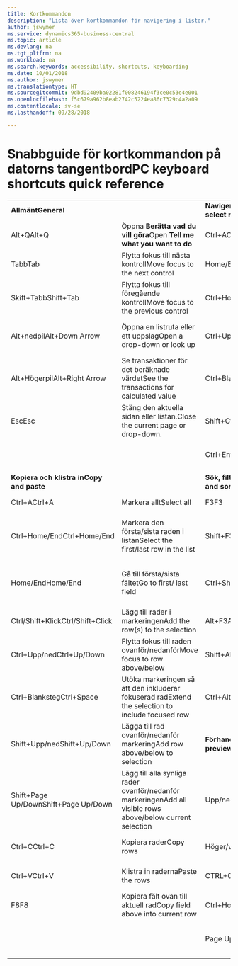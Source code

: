 ```yaml
---
title: Kortkommandon
description: "Lista över kortkommandon för navigering i listor."
author: jswymer
ms.service: dynamics365-business-central
ms.topic: article
ms.devlang: na
ms.tgt_pltfrm: na
ms.workload: na
ms.search.keywords: accessibility, shortcuts, keyboarding
ms.date: 10/01/2018
ms.author: jswymer
ms.translationtype: HT
ms.sourcegitcommit: 9dbd92409ba02281f008246194f3ce0c53e4e001
ms.openlocfilehash: f5c679a962b8eab2742c5224ea86c7329c4a2a09
ms.contentlocale: sv-se
ms.lasthandoff: 09/28/2018

---
```


# <a name="pc-keyboard-shortcuts-quick-reference"></a><span data-ttu-id="9c8c0-103">Snabbguide för kortkommandon på datorns tangentbord</span><span class="sxs-lookup"><span data-stu-id="9c8c0-103">PC keyboard shortcuts quick reference</span></span>


|||||  
|----------------|-----------|----------------|-----------|    
|<span data-ttu-id="9c8c0-104">**Allmänt**</span><span class="sxs-lookup"><span data-stu-id="9c8c0-104">**General**</span></span>||<span data-ttu-id="9c8c0-105">**Navigera och markera rader**</span><span class="sxs-lookup"><span data-stu-id="9c8c0-105">**Navigate and select rows**</span></span>||
|<span data-ttu-id="9c8c0-106">Alt+Q</span><span class="sxs-lookup"><span data-stu-id="9c8c0-106">Alt+Q</span></span>|<span data-ttu-id="9c8c0-107">Öppna **Berätta vad du vill göra**</span><span class="sxs-lookup"><span data-stu-id="9c8c0-107">Open **Tell me what you want to do**</span></span>|<span data-ttu-id="9c8c0-108">Ctrl+A</span><span class="sxs-lookup"><span data-stu-id="9c8c0-108">Ctrl+A</span></span>|<span data-ttu-id="9c8c0-109">Markera allt</span><span class="sxs-lookup"><span data-stu-id="9c8c0-109">Select all</span></span>|
|<span data-ttu-id="9c8c0-110">Tabb</span><span class="sxs-lookup"><span data-stu-id="9c8c0-110">Tab</span></span>|<span data-ttu-id="9c8c0-111">Flytta fokus till nästa kontroll</span><span class="sxs-lookup"><span data-stu-id="9c8c0-111">Move focus to the next control</span></span>|<span data-ttu-id="9c8c0-112">Home/End</span><span class="sxs-lookup"><span data-stu-id="9c8c0-112">Home/End</span></span>|<span data-ttu-id="9c8c0-113">Gå till första/sista fältet</span><span class="sxs-lookup"><span data-stu-id="9c8c0-113">Go to first/last field</span></span>|
|<span data-ttu-id="9c8c0-114">Skift+Tabb</span><span class="sxs-lookup"><span data-stu-id="9c8c0-114">Shift+Tab</span></span>|<span data-ttu-id="9c8c0-115">Flytta fokus till föregående kontroll</span><span class="sxs-lookup"><span data-stu-id="9c8c0-115">Move focus to the previous control</span></span>|<span data-ttu-id="9c8c0-116">Ctrl+Home/End</span><span class="sxs-lookup"><span data-stu-id="9c8c0-116">Ctrl+Home/End</span></span>|<span data-ttu-id="9c8c0-117">Gå till första/sista raden</span><span class="sxs-lookup"><span data-stu-id="9c8c0-117">Go to first/last row</span></span>|   
|<span data-ttu-id="9c8c0-118">Alt+nedpil</span><span class="sxs-lookup"><span data-stu-id="9c8c0-118">Alt+Down Arrow</span></span>|<span data-ttu-id="9c8c0-119">Öppna en listruta eller ett uppslag</span><span class="sxs-lookup"><span data-stu-id="9c8c0-119">Open a drop-down or look up</span></span>|<span data-ttu-id="9c8c0-120">Ctrl+Upp/ned</span><span class="sxs-lookup"><span data-stu-id="9c8c0-120">Ctrl+Up/Down</span></span>|<span data-ttu-id="9c8c0-121">Navigera utan att förlora markeringar</span><span class="sxs-lookup"><span data-stu-id="9c8c0-121">Navigate without losing selection</span></span>|
|<span data-ttu-id="9c8c0-122">Alt+Högerpil</span><span class="sxs-lookup"><span data-stu-id="9c8c0-122">Alt+Right Arrow</span></span>|<span data-ttu-id="9c8c0-123">Se transaktioner för det beräknade värdet</span><span class="sxs-lookup"><span data-stu-id="9c8c0-123">See the transactions for calculated value</span></span>|<span data-ttu-id="9c8c0-124">Ctrl+Blanksteg</span><span class="sxs-lookup"><span data-stu-id="9c8c0-124">Ctrl+Space</span></span>|<span data-ttu-id="9c8c0-125">Växla radmarkering</span><span class="sxs-lookup"><span data-stu-id="9c8c0-125">Toggle row selection</span></span>| 
|<span data-ttu-id="9c8c0-126">Esc</span><span class="sxs-lookup"><span data-stu-id="9c8c0-126">Esc</span></span>|<span data-ttu-id="9c8c0-127">Stäng den aktuella sidan eller listan.</span><span class="sxs-lookup"><span data-stu-id="9c8c0-127">Close the current page or drop-down.</span></span>|<span data-ttu-id="9c8c0-128">Shift+Ctrl+Home/End</span><span class="sxs-lookup"><span data-stu-id="9c8c0-128">Shift+Ctrl+Home/End</span></span>|<span data-ttu-id="9c8c0-129">Utvidga markering till första/sista raden</span><span class="sxs-lookup"><span data-stu-id="9c8c0-129">Extend selection to first/last row</span></span>| 
|||<span data-ttu-id="9c8c0-130">Ctrl+Enter</span><span class="sxs-lookup"><span data-stu-id="9c8c0-130">Ctrl+Enter</span></span>|<span data-ttu-id="9c8c0-131">Fokusera ut från listan</span><span class="sxs-lookup"><span data-stu-id="9c8c0-131">Focus out of the list</span></span>|
|||||
|<span data-ttu-id="9c8c0-132">**Kopiera och klistra in**</span><span class="sxs-lookup"><span data-stu-id="9c8c0-132">**Copy and paste**</span></span>||<span data-ttu-id="9c8c0-133">**Sök, filtrera och sortera**</span><span class="sxs-lookup"><span data-stu-id="9c8c0-133">**Search, filter, and sort**</span></span>||
|<span data-ttu-id="9c8c0-134">Ctrl+A</span><span class="sxs-lookup"><span data-stu-id="9c8c0-134">Ctrl+A</span></span>|<span data-ttu-id="9c8c0-135">Markera allt</span><span class="sxs-lookup"><span data-stu-id="9c8c0-135">Select all</span></span>|<span data-ttu-id="9c8c0-136">F3</span><span class="sxs-lookup"><span data-stu-id="9c8c0-136">F3</span></span>|<span data-ttu-id="9c8c0-137">Växla sökning</span><span class="sxs-lookup"><span data-stu-id="9c8c0-137">Toggle search</span></span>|
|<span data-ttu-id="9c8c0-138">Ctrl+Home/End</span><span class="sxs-lookup"><span data-stu-id="9c8c0-138">Ctrl+Home/End</span></span>|<span data-ttu-id="9c8c0-139">Markera den första/sista raden i listan</span><span class="sxs-lookup"><span data-stu-id="9c8c0-139">Select the first/last row in the list</span></span>|<span data-ttu-id="9c8c0-140">Shift+F3</span><span class="sxs-lookup"><span data-stu-id="9c8c0-140">Shift+F3</span></span>|<span data-ttu-id="9c8c0-141">Växla filterrutan; fokusera på fältfilter</span><span class="sxs-lookup"><span data-stu-id="9c8c0-141">Toggle filter pane; focus on field filters</span></span>|
|<span data-ttu-id="9c8c0-142">Home/End</span><span class="sxs-lookup"><span data-stu-id="9c8c0-142">Home/End</span></span>|<span data-ttu-id="9c8c0-143">Gå till första/sista fältet</span><span class="sxs-lookup"><span data-stu-id="9c8c0-143">Go to first/ last field</span></span>|<span data-ttu-id="9c8c0-144">Ctrl+Shift+F3</span><span class="sxs-lookup"><span data-stu-id="9c8c0-144">Ctrl+Shift+F3</span></span>|<span data-ttu-id="9c8c0-145">Växla summerar filter: fokusera på summeringsfilter</span><span class="sxs-lookup"><span data-stu-id="9c8c0-145">Toggle totals filters: focus on totals filters</span></span>|
|<span data-ttu-id="9c8c0-146">Ctrl/Shift+Klick</span><span class="sxs-lookup"><span data-stu-id="9c8c0-146">Ctrl/Shift+Click</span></span>|<span data-ttu-id="9c8c0-147">Lägg till rader i markeringen</span><span class="sxs-lookup"><span data-stu-id="9c8c0-147">Add the row(s) to the selection</span></span> |<span data-ttu-id="9c8c0-148">Alt+F3</span><span class="sxs-lookup"><span data-stu-id="9c8c0-148">Alt+F3</span></span>|<span data-ttu-id="9c8c0-149">Filtrera efter markerade cellvärdet</span><span class="sxs-lookup"><span data-stu-id="9c8c0-149">Filter on selected cell value</span></span>|
|<span data-ttu-id="9c8c0-150">Ctrl+Upp/ned</span><span class="sxs-lookup"><span data-stu-id="9c8c0-150">Ctrl+Up/Down</span></span>|<span data-ttu-id="9c8c0-151">Flytta fokus till raden ovanför/nedanför</span><span class="sxs-lookup"><span data-stu-id="9c8c0-151">Move focus to row above/below</span></span>|<span data-ttu-id="9c8c0-152">Shift+Alt+F3</span><span class="sxs-lookup"><span data-stu-id="9c8c0-152">Shift+Alt+F3</span></span>|<span data-ttu-id="9c8c0-153">Lägg till filter i markerat fält fält</span><span class="sxs-lookup"><span data-stu-id="9c8c0-153">Add filter on selected field</span></span>|
|<span data-ttu-id="9c8c0-154">Ctrl+Blanksteg</span><span class="sxs-lookup"><span data-stu-id="9c8c0-154">Ctrl+Space</span></span>|<span data-ttu-id="9c8c0-155">Utöka markeringen så att den inkluderar fokuserad rad</span><span class="sxs-lookup"><span data-stu-id="9c8c0-155">Extend the selection to include focused row</span></span>|<span data-ttu-id="9c8c0-156">Ctrl+Alt+Shift+F3</span><span class="sxs-lookup"><span data-stu-id="9c8c0-156">Ctrl+Alt+Shift+F3</span></span>|<span data-ttu-id="9c8c0-157">Återställ filter</span><span class="sxs-lookup"><span data-stu-id="9c8c0-157">Reset filters</span></span>|
|<span data-ttu-id="9c8c0-158">Shift+Upp/ned</span><span class="sxs-lookup"><span data-stu-id="9c8c0-158">Shift+Up/Down</span></span>|<span data-ttu-id="9c8c0-159">Lägga till rad ovanför/nedanför markering</span><span class="sxs-lookup"><span data-stu-id="9c8c0-159">Add row above/below to selection</span></span>|<span data-ttu-id="9c8c0-160">**Förhandsgranskning av rapport**</span><span class="sxs-lookup"><span data-stu-id="9c8c0-160">**Report preview**</span></span>||
|<span data-ttu-id="9c8c0-161">Shift+Page Up/Down</span><span class="sxs-lookup"><span data-stu-id="9c8c0-161">Shift+Page Up/Down</span></span>|<span data-ttu-id="9c8c0-162">Lägg till alla synliga rader ovanför/nedanför markeringen</span><span class="sxs-lookup"><span data-stu-id="9c8c0-162">Add all visible rows above/below current selection</span></span>|<span data-ttu-id="9c8c0-163">Upp/ned</span><span class="sxs-lookup"><span data-stu-id="9c8c0-163">Up/Down</span></span>|<span data-ttu-id="9c8c0-164">Rulla uppåt och nedåt på sidan.</span><span class="sxs-lookup"><span data-stu-id="9c8c0-164">Scroll up and down the page</span></span>
|<span data-ttu-id="9c8c0-165">Ctrl+C</span><span class="sxs-lookup"><span data-stu-id="9c8c0-165">Ctrl+C</span></span>|<span data-ttu-id="9c8c0-166">Kopiera rader</span><span class="sxs-lookup"><span data-stu-id="9c8c0-166">Copy rows</span></span>|<span data-ttu-id="9c8c0-167">Höger/vänster</span><span class="sxs-lookup"><span data-stu-id="9c8c0-167">Right/Left</span></span>|<span data-ttu-id="9c8c0-168">Rulla åt höger/vänster</span><span class="sxs-lookup"><span data-stu-id="9c8c0-168">Scroll to the right/left</span></span> |
|<span data-ttu-id="9c8c0-169">Ctrl+V</span><span class="sxs-lookup"><span data-stu-id="9c8c0-169">Ctrl+V</span></span>|<span data-ttu-id="9c8c0-170">Klistra in raderna</span><span class="sxs-lookup"><span data-stu-id="9c8c0-170">Paste the rows</span></span>|<span data-ttu-id="9c8c0-171">CTRL+0 (noll)</span><span class="sxs-lookup"><span data-stu-id="9c8c0-171">Ctrl+0 (zero)</span></span>|<span data-ttu-id="9c8c0-172">Anpassa sida i fönstret</span><span class="sxs-lookup"><span data-stu-id="9c8c0-172">Fit page in window</span></span> |
|<span data-ttu-id="9c8c0-173">F8</span><span class="sxs-lookup"><span data-stu-id="9c8c0-173">F8</span></span>|<span data-ttu-id="9c8c0-174">Kopiera fält ovan till aktuell rad</span><span class="sxs-lookup"><span data-stu-id="9c8c0-174">Copy field above into current row</span></span>|<span data-ttu-id="9c8c0-175">Ctrl+Home/End</span><span class="sxs-lookup"><span data-stu-id="9c8c0-175">Ctrl+Home/End</span></span>|<span data-ttu-id="9c8c0-176">Gå till första/sista sidan</span><span class="sxs-lookup"><span data-stu-id="9c8c0-176">Go to the first/last page</span></span>|
|||<span data-ttu-id="9c8c0-177">Page Up/Down</span><span class="sxs-lookup"><span data-stu-id="9c8c0-177">Page Up/Down</span></span>|<span data-ttu-id="9c8c0-178">Gå till föregående/nästa sida</span><span class="sxs-lookup"><span data-stu-id="9c8c0-178">Go to the previous/next page</span></span>|


